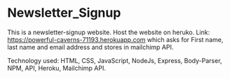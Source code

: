 # Newsletter_Signup
This is a newsletter-signup website. Host the website on heruko. Link: https://powerful-caverns-71193.herokuapp.com
which asks for First name, last name and email address and stores in mailchimp API.

Technology used: HTML, CSS, JavaScript, NodeJs, Express, Body-Parser, NPM, API, Heroku, Mailchimp API.
